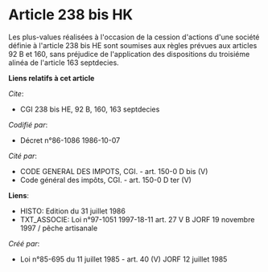 # Article 238 bis HK

Les plus-values réalisées à l'occasion de la cession d'actions d'une société définie à l'article 238 bis HE sont soumises aux
règles prévues aux articles 92 B et 160, sans préjudice de l'application des dispositions du troisiéme alinéa de l'article
163 septdecies.

**Liens relatifs à cet article**

_Cite_:

  - CGI 238 bis HE, 92 B, 160, 163 septdecies

_Codifié par_:

  - Décret n°86-1086 1986-10-07

_Cité par_:

  - CODE GENERAL DES IMPOTS, CGI. - art. 150-0 D bis (V)
  - Code général des impôts, CGI. - art. 150-0 D ter (V)

**Liens**:

  - HISTO: Edition du 31 juillet 1986
  - TXT_ASSOCIE: Loi n°97-1051 1997-18-11 art. 27 V B JORF 19 novembre 1997 / pêche artisanale

_Créé par_:

  - Loi n°85-695 du 11 juillet 1985 - art. 40 (V) JORF 12 juillet 1985

